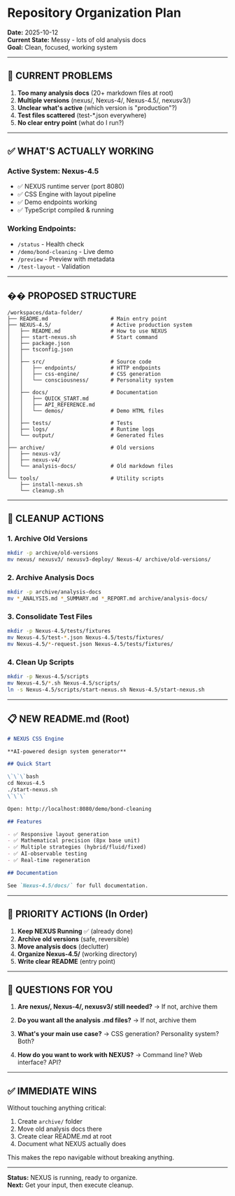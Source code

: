 # Repository Organization Plan

**Date:** 2025-10-12  
**Current State:** Messy - lots of old analysis docs  
**Goal:** Clean, focused, working system

---

## 🎯 CURRENT PROBLEMS

1. **Too many analysis docs** (20+ markdown files at root)
2. **Multiple versions** (nexus/, Nexus-4/, Nexus-4.5/, nexusv3/)
3. **Unclear what's active** (which version is "production"?)
4. **Test files scattered** (test-*.json everywhere)
5. **No clear entry point** (what do I run?)

---

## ✅ WHAT'S ACTUALLY WORKING

### Active System: Nexus-4.5
- ✅ NEXUS runtime server (port 8080)
- ✅ CSS Engine with layout pipeline
- ✅ Demo endpoints working
- ✅ TypeScript compiled & running

### Working Endpoints:
- `/status` - Health check
- `/demo/bond-cleaning` - Live demo
- `/preview` - Preview with metadata
- `/test-layout` - Validation

---

## �� PROPOSED STRUCTURE

```
/workspaces/data-folder/
├── README.md                    # Main entry point
├── NEXUS-4.5/                   # Active production system
│   ├── README.md                # How to use NEXUS
│   ├── start-nexus.sh           # Start command
│   ├── package.json
│   ├── tsconfig.json
│   │
│   ├── src/                     # Source code
│   │   ├── endpoints/           # HTTP endpoints
│   │   ├── css-engine/          # CSS generation
│   │   └── consciousness/       # Personality system
│   │
│   ├── docs/                    # Documentation
│   │   ├── QUICK_START.md
│   │   ├── API_REFERENCE.md
│   │   └── demos/               # Demo HTML files
│   │
│   ├── tests/                   # Tests
│   ├── logs/                    # Runtime logs
│   └── output/                  # Generated files
│
├── archive/                     # Old versions
│   ├── nexus-v3/
│   ├── nexus-v4/
│   └── analysis-docs/           # Old markdown files
│
└── tools/                       # Utility scripts
    ├── install-nexus.sh
    └── cleanup.sh
```

---

## 🔧 CLEANUP ACTIONS

### 1. Archive Old Versions
```bash
mkdir -p archive/old-versions
mv nexus/ nexusv3/ nexusv3-deploy/ Nexus-4/ archive/old-versions/
```

### 2. Archive Analysis Docs
```bash
mkdir -p archive/analysis-docs
mv *_ANALYSIS.md *_SUMMARY.md *_REPORT.md archive/analysis-docs/
```

### 3. Consolidate Test Files
```bash
mkdir -p Nexus-4.5/tests/fixtures
mv Nexus-4.5/test-*.json Nexus-4.5/tests/fixtures/
mv Nexus-4.5/*-request.json Nexus-4.5/tests/fixtures/
```

### 4. Clean Up Scripts
```bash
mkdir -p Nexus-4.5/scripts
mv Nexus-4.5/*.sh Nexus-4.5/scripts/
ln -s Nexus-4.5/scripts/start-nexus.sh Nexus-4.5/start-nexus.sh
```

---

## 📋 NEW README.md (Root)

```markdown
# NEXUS CSS Engine

**AI-powered design system generator**

## Quick Start

\`\`\`bash
cd Nexus-4.5
./start-nexus.sh
\`\`\`

Open: http://localhost:8080/demo/bond-cleaning

## Features

- ✅ Responsive layout generation
- ✅ Mathematical precision (8px base unit)
- ✅ Multiple strategies (hybrid/fluid/fixed)
- ✅ AI-observable testing
- ✅ Real-time regeneration

## Documentation

See `Nexus-4.5/docs/` for full documentation.
```

---

## 🎯 PRIORITY ACTIONS (In Order)

1. **Keep NEXUS Running** ✅ (already done)
2. **Archive old versions** (safe, reversible)
3. **Move analysis docs** (declutter)
4. **Organize Nexus-4.5/** (working directory)
5. **Write clear README** (entry point)

---

## 🤔 QUESTIONS FOR YOU

1. **Are nexus/, Nexus-4/, nexusv3/ still needed?**
   → If not, archive them

2. **Do you want all the analysis .md files?**
   → If not, archive them

3. **What's your main use case?**
   → CSS generation? Personality system? Both?

4. **How do you want to work with NEXUS?**
   → Command line? Web interface? API?

---

## ✅ IMMEDIATE WINS

Without touching anything critical:

1. Create `archive/` folder
2. Move old analysis docs there
3. Create clear README.md at root
4. Document what NEXUS actually does

This makes the repo navigable without breaking anything.

---

**Status:** NEXUS is running, ready to organize.  
**Next:** Get your input, then execute cleanup.
